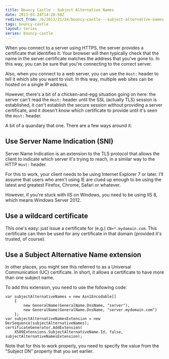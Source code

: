```yaml
---
title: Bouncy Castle - Subject Alternative Names
date: 2013-03-24T14:20:58Z
redirect_from: /b/2013/21/24/bouncy-castle---subject-alternative-names
tags: bouncy-castle
layout: series
series: bouncy-castle
---
```

When you connect to a server using HTTPS, the server provides a certificate that identifies it. Your browser will then typically check that the name in the server certificate matches the address that you've gone to. In this way, you can be sure that you're connecting to the correct server.

Also, when you connect to a web server, you can use the `Host:` header to tell it which site you want to visit. In this way, multiple web sites can be hosted on a single IP address.

However, there's a bit of a chicken-and-egg situation going on here: the server can't read the `Host:` header until the SSL (actually TLS) session is established, it can't establish the secure session without providing a server certificate, and it doesn't know which certificate to provide until it's seen the `Host:` header.

A bit of a quandary that one. There are a few ways around it:

Use Server Name Indication (SNI)
--

Server Name Indication is an extension to the TLS protocol that allows the client to indicate which server it's trying to reach, in a similar way to the HTTP `Host:` header.

For this to work, your client needs to be using Internet Explorer 7 or later. I'll assume that users who aren't using IE are clued up enough to be using the latest and greatest Firefox, Chrome, Safari or whatever.

However, if you're stuck with IIS on Windows, you need to be using IIS 8, which means Windows Server 2012.

Use a wildcard certificate
--

This one's easy: just issue a certificate for (e.g.) `CN=*.mydomain.com`. This certificate can then be used for any certificate in that domain (provided it's trusted, of course).

Use a Subject Alternative Name extension
--

In other places, you might see this referred to as a Universal Communication (UC) certificate. In short, it allows a certificate to have more than one subject name.

To add this extension, you need to use the following code:

    var subjectAlternativeNames = new Asn1Encodable[]
	    {
	        new GeneralName(GeneralName.DnsName, "server"),
	        new GeneralName(GeneralName.DnsName, "server.mydomain.com")
	    };
	var subjectAlternativeNamesExtension = new DerSequence(subjectAlternativeNames);
	certificateGenerator.AddExtension(
	    X509Extensions.SubjectAlternativeName.Id, false, subjectAlternativeNamesExtension);

Note that for this to work properly, you need to specify the value from the "Subject DN" property that you set earlier.
